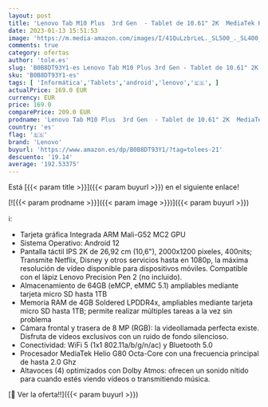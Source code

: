 ```yaml
---
layout: post
title: 'Lenovo Tab M10 Plus  3rd Gen  - Tablet de 10.61" 2K  MediaTek Helio G80  4GB de RAM  64GB ampliables hasta 1 TB  4 Altavoces  WiFi + Bluetooth  Android 12  - Gris Oscuro'
date: 2023-01-13 15:51:53
image: 'https://m.media-amazon.com/images/I/41QuLzbrLeL._SL500_._SL400_.jpg'
comments: true
category: ofertas
author: 'tole.es'
slug: 'B0B8DT93Y1-es Lenovo Tab M10 Plus 3rd Gen - Tablet de 10.61" 2K MediaTek...'
sku: 'B0B8DT93Y1-es'
tags: [ 'Informática','Tablets','android','lenovo','🇪🇸', ]
actualPrice: 169.0 EUR
currency: EUR
price: 169.0
comparePrice: 209.0 EUR
prodname: 'Lenovo Tab M10 Plus  3rd Gen  - Tablet de 10.61" 2K  MediaTek Helio G80  4GB de RAM  64GB ampliables hasta 1 TB  4 Altavoces  WiFi + Bluetooth  Android 12  - Gris Oscuro'
country: 'es'
flag: '🇪🇸'
brand: 'Lenovo'
buyurl: 'https://www.amazon.es/dp/B0B8DT93Y1/?tag=tolees-21'
descuento: '19.14'
average: '192.53375'
---
```


Está [{{< param title >}}]({{< param buyurl >}}) en el siguiente enlace!

[![{{< param prodname >}}]({{< param image >}})]({{< param buyurl >}})

ℹ️:

- Tarjeta gráfica Integrada ARM Mali-G52 MC2 GPU
- Sistema Operativo: Android 12
- Pantalla táctil IPS 2K de 26,92 cm (10,6"), 2000x1200 pixeles, 400nits; Transmite Netflix, Disney y otros servicios hasta en 1080p, la máxima resolución de vídeo disponible para dispositivos móviles. Compatible con el lápiz Lenovo Precision Pen 2 (no incluido).
- Almacenamiento de 64GB (eMCP, eMMC 5.1) ampliables mediante tarjeta micro SD hasta 1TB
- Memoria RAM de 4GB Soldered LPDDR4x, ampliables mediante tarjeta micro SD hasta 1TB; permite realizar múltiples tareas a la vez sin problema
- Cámara frontal y trasera de 8 MP (RGB): la videollamada perfecta existe. Disfruta de vídeos exclusivos con un ruido de fondo silencioso.
- Conectividad: WiFi 5 (1x1 802.11a/b/g/n/ac) y Bluetooth 5.0
- Procesador MediaTek Helio G80 Octa-Core con una frecuencia principal de hasta 2.0 Ghz
- Altavoces (4) optimizados con Dolby Atmos: ofrecen un sonido nítido para cuando estés viendo vídeos o transmitiendo música.

[🛒 Ver la oferta!!]({{< param buyurl >}})
